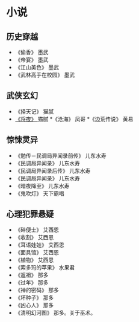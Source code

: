 # 小说
## 历史穿越
* 《偷香》 墨武
* 《帝宴》 墨武
* 《江山美色》 墨武
* 《武林高手在校园》 墨武

## 武侠玄幻
* 《择天记》 猫腻
* [《将夜》 ](http://baike.baidu.com/item/%E5%B0%86%E5%A4%9C/1252561) 猫腻
*《沧海》 凤哥
*《边荒传说》 黄易

## 惊悚灵异
* 《勉传－民调局异闻录前传》 儿东水寿
* 《民调局异闻录》 儿东水寿
* 《民调局异闻录后传》 儿东水寿
* 《民调局异闻录》 儿东水寿
* 《暗夜降至》 儿东水寿
* 《鬼吹灯》 天下霸唱

## 心理犯罪悬疑
* 《碎便士》 艾西恩
* 《收割》 艾西恩
* 《耳语娃娃》 艾西恩
* 《面具馆》 艾西恩
* 《植物》 艾西恩
* 《索多玛的苹果》 水果君
* 《返祖》 那多
* 《过年》 那多
* 《神的密码》 那多
* 《坏种子》 那多
* 《凶心人》 那多
* 《清明幻河图》 那多。关于巫术。
